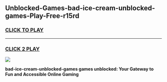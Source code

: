 
## Unblocked-Games-bad-ice-cream-unblocked-games-Play-Free-r15rd
<h3>
<a href="https://premium76.site?title=bad-ice-cream-unblocked-games&ref=18A1">CLICK TO PLAY</a></h3>
<hr>

<h3>
<a href="https://premium76.site?title=bad-ice-cream-unblocked-games&ref=18A1">CLICK 2 PLAY</a>
  
</h3>

<a href="https://premium76.site?title=bad-ice-cream-unblocked-games&ref=18A1"><img src="https://clearcache.store/games.png"></a>


**bad-ice-cream-unblocked-games games unblocked: Your Gateway to Fun and Accessible Online Gaming**
